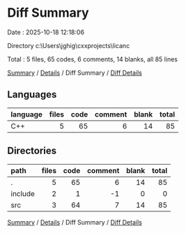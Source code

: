 # Diff Summary

Date : 2025-10-18 12:18:06

Directory c:\\Users\\jghig\\cxxprojects\\licanc

Total : 5 files,  65 codes, 6 comments, 14 blanks, all 85 lines

[Summary](results.md) / [Details](details.md) / Diff Summary / [Diff Details](diff-details.md)

## Languages
| language | files | code | comment | blank | total |
| :--- | ---: | ---: | ---: | ---: | ---: |
| C++ | 5 | 65 | 6 | 14 | 85 |

## Directories
| path | files | code | comment | blank | total |
| :--- | ---: | ---: | ---: | ---: | ---: |
| . | 5 | 65 | 6 | 14 | 85 |
| include | 2 | 1 | -1 | 0 | 0 |
| src | 3 | 64 | 7 | 14 | 85 |

[Summary](results.md) / [Details](details.md) / Diff Summary / [Diff Details](diff-details.md)